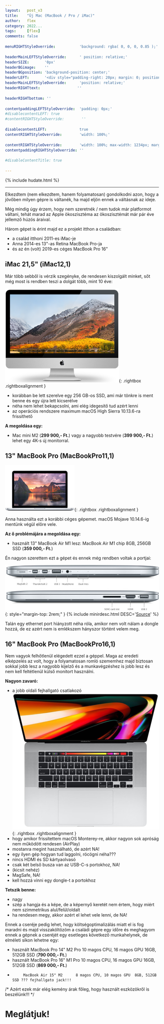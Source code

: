 ```yaml
---
layout:   post_v3
title:    "Új Mac (MacBook / Pro / iMac)"
author:   flex
category: 2022...
tags:     [flex]
comments: false

menuRIGHTStyleOverride:           'background: rgba( 0, 0, 0, 0.85 );'

headerMainLEFTStyleOverride:      ' position: relative;'	
headerSIZE:       '0px'
headerBGimage:    ''
headerBGposition: 'background-position: center;'
headerLEFT:       '<div style="padding-right: 20px; margin: 0; position: absolute; top: 50%; -ms-transform: translateY(-50%); transform: translateY(-50%);"></div>'
headerMainLEFTStyleOverride:      'position: relative;'
headerRIGHTtext:  				 ''

headerRIGHTbottom: ''

contentpaddingLEFTStyleOverride:  'padding: 0px;'
#disablecontentLEFT: true
#contentRIGHTStyleOverride:        ''

disablecontentLEFT:               true
contentRIGHTStyleOverride:        'width: 100%;'

contentRIGHTStyleOverride:        'width: 100%; max-width: 1234px; margin: auto;'
contentpaddingRIGHTStyleOverride: ''

#disableContentTitle: true

---
```


<link rel="stylesheet" type="text/css" href="css/override_v2_courier.css">

{% include hudate.html %}

<hr>

Elkezdtem (nem elkezdtem, hanem folyamatosan) gondolkodni azon, hogy a jövőben milyen gépre is váltanék, ha majd eljön ennek a váltásnak az ideje. 

Még mindig úgy érzem, hogy nem szeretnék / nem tudok már platformot váltani, tehát marad az Apple ökoszisztéma az ökoszisztémát már pár éve jellemző húzós áraival.

Három gépet is érint majd ez a projekt itthon a családban:

- a család itthoni 2011-es iMac-je
- Anna 2014-es 13"-as Retina MacBook Pro-ja
- és az én (volt) 2019-es céges MacBook Pro 16"


## iMac 21,5" (iMac12,1)

Már több sebből is vérzik szegényke, de rendesen kiszolgált minket, sőt még most is rendben teszi a dolgát több, mint 10 éve:

![Apple iMac](images/Apple/Apple_iMac_21.5.png){: .rightbox .rightboxalignment }
	
- korábban be lett szerelve egy 256 GB-os SSD, ami már tönkre is ment benne és egy újra lett kicserélve
- néha nem lehet bekapcsolni, ami elég idegesítő tud azért lenni
- az operációs rendszere maximum macOS High Sierra 10.13.6-ra frissíthető 

**A megoldása egy:**

- Mac mini M2 (**299 900,- Ft.**) vagy a nagyobb testvére (**399 900,- Ft.**) lehet egy 4K-s új monitorral.

## 13" MacBook Pro (MacBookPro11,1)

![Apple MacBook Pro](images/Apple/Apple_MacBook_Pro_13.png){: .rightbox .rightboxalignment }

Anna használta ezt a korábbi céges gépemet. macOS Mojave 10.14.6-ig mentünk végül előre vele.

**Az ő problémájára a megoldása egy:**

- használt 13" MacBook Air M1 lesz: MacBook Air M1 chip 8GB, 256GB SSD (**359 000,- Ft.**)

Én nagyon szerettem ezt a gépet és ennek még rendben voltak a portjai:

![Apple MacBook Pro](images/Apple/Apple_MacBook_Pro_13_ports.png){: style="margin-top: 2rem;" }
{% include minirdesc.html DESC='<a href="https://support.apple.com/kb/sp703?locale=en_US">Source</a>' %}

Talán egy ethernet port hiányzott néha róla, amikor nem volt nálam a dongle hozzá, de ez azért nem is emlékszem hányszor történt velem meg.

## 16" MacBook Pro (MacBookPro16,1)

Nem vagyok felhőtlenül elégedett ezzel a géppel. Maga az eredeti elképzelés az volt, hogy a folyamatosan romló szememhez majd biztosan sokkal jobb lesz a nagyobb kijelző és a munkavégzéshez is jobb lesz és nem kell feltétlenül külső monitort használni.

**Nagyon zavaró:**

- a jobb oldali fejhallgató csatlakozó
![Apple MacBook Pro](images/Apple_MBP16Touch-Silver-2019_nobg.png){: .rightbox .rightboxalignment }
- hogy amikor frissítettem macOS Monterey-re, akkor nagyon sok apróság nem működött rendesen (AirPlay)
- mostanra megint használható, de azért NA!
- egy ilyen gép hogyan tud laggolni, röcögni néha???
- nincs HDMI és SD kártyaolvasó
- csak két belső busza van az USB-C-s portokhoz, NA!
- (kicsit nehéz)
- MagSafe, NA!
- kell hozzá vinni egy dongle-t a portokhoz

**Tetszik benne:**

- nagy
- szép a hangja és a képe, de a képernyő keretét nem értem, hogy miért nem szimmetrikus alul/felül/oldalt
- ha rendesen megy, akkor azért el lehet vele lenni, de NA!

Ennek a cseréje pedig lehet, hogy költségoptimalizálás miatt el is fog maradni és majd visszaköltözöm a családi gépre egy időre és meghagyom ennek a gépnek a cseréjét egy esetleges következő munkahelynek, de elméleti síkon lehetne egy:

- használt MacBook Pro 14" M2 Pro 10 magos CPU, 16 magos GPU 16GB, 512GB SSD (**790 000,- Ft.**)
- használt MacBook Pro 16" M1 Pro 10 magos CPU, 16 magos GPU 16GB, 512GB SSD (**869 000,- Ft.**)
-          MacBook Air 15" M2      8 magos CPU, 10 magos GPU  8GB, 512GB SSD ??? fejhallgato jack!!!

/* Azért ezek már elég kemény árak főleg, hogy használt eszközökről is beszélünk!!! */

# Meglátjuk!